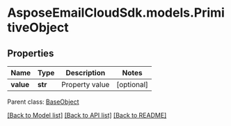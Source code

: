 # AsposeEmailCloudSdk.models.PrimitiveObject
## Properties
Name | Type | Description | Notes
------------ | ------------- | ------------- | -------------
**value** | **str** | Property value | [optional] 

 Parent class: [BaseObject](BaseObject.md)

[[Back to Model list]](README.md#documentation-for-models) [[Back to API list]](README.md#documentation-for-api-endpoints) [[Back to README]](README.md)


